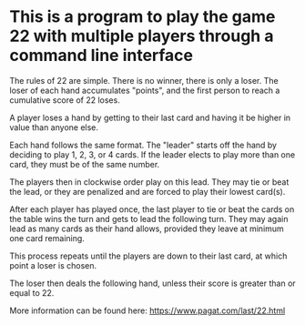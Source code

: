 # This is a program to play the game 22 with multiple players through a command line interface

The rules of 22 are simple. There is no winner, there is only a loser. 
The loser of each hand accumulates "points", and the first person to reach a cumulative score of 22 loses. 

A player loses a hand by getting to their last card and having it be higher in value than anyone else.

Each hand follows the same format. The "leader" starts off the hand by deciding to play 1, 2, 3, or 4 cards.
If the leader elects to play more than one card, they must be of the same number. 

The players then in clockwise order play on this lead. They may tie or beat the lead, or they are penalized 
and are forced to play their lowest card(s). 

After each player has played once, the last player to tie or beat the cards on the table wins the turn and 
gets to lead the following turn. They may again lead as many cards as their hand allows, provided they leave
at minimum one card remaining. 

This process repeats until the players are down to their last card, at which point a loser is chosen.

The loser then deals the following hand, unless their score is greater than or equal to 22.

More information can be found here: https://www.pagat.com/last/22.html 